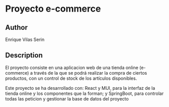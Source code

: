 # Proyecto e-commerce

## Author

Enrique Vilas Serin

## Description

El proyecto consiste en una aplicacion web de una tienda online (e-commerce) a través de la que se podrá realizar la compra de ciertos productos, con un control de stock de los artículos disponibles.

Este proyecto se ha desarrollado con: React y MUI, para la interfaz de la tienda online y los componentes que la forman; y SpringBoot, para controlar todas las peticion y gestionar la base de datos del proyecto
